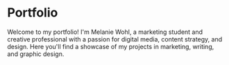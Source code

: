 # Portfolio
Welcome to my portfolio! I'm Melanie Wohl, a marketing student and creative professional with a passion for digital media, content strategy, and design. Here you'll find a showcase of my projects in marketing, writing, and graphic design.
